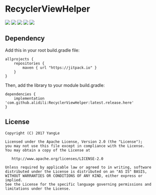 # RecyclerViewHelper

[![](https://travis-ci.com/alidili/RecyclerViewHelper.svg?branch=master)](https://travis-ci.com/alidili/RecyclerViewHelper)
[![](https://jitpack.io/v/alidili/RecyclerViewHelper.svg)](https://jitpack.io/#alidili/RecyclerViewHelper)
[![](https://img.shields.io/badge/APK%20download-1.97MB-blue.svg)](https://github.com/alidili/RecyclerViewHelper/raw/master/RecyclerViewHelper.apk)
[![](https://img.shields.io/badge/API-16%2B-brightgreen.svg?style=flat)](https://android-arsenal.com/api?level=16)
[![](https://img.shields.io/badge/License-Apache%202.0-green.svg)](https://github.com/alidili/RecyclerViewHelper/blob/master/LICENSE)

## Dependency

Add this in your root build.gradle file:

```
allprojects {
    repositories {
        maven { url "https://jitpack.io" }
    }
}
```

Then, add the library to your module build.gradle:

```
dependencies {
    implementation 'com.github.alidili:RecyclerViewHelper:latest.release.here'
}
```

## License

```
Copyright (C) 2017 YangLe

Licensed under the Apache License, Version 2.0 (the "License");
you may not use this file except in compliance with the License.
You may obtain a copy of the License at

   http://www.apache.org/licenses/LICENSE-2.0

Unless required by applicable law or agreed to in writing, software
distributed under the License is distributed on an "AS IS" BASIS,
WITHOUT WARRANTIES OR CONDITIONS OF ANY KIND, either express or implied.
See the License for the specific language governing permissions and
limitations under the License.
```